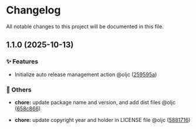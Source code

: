 # Changelog

All notable changes to this project will be documented in this file.

## 1.1.0 (2025-10-13)

### ✨ Features

* Initialize  auto release management action @oljc ([259595a](https://github.com/oljc/release/commit/259595addf79927ee13c7984a0e04c1a0ccd0090))

### 🔧 Others

* **chore:** update package name and version, and add dist files @oljc ([658c866](https://github.com/oljc/release/commit/658c866fcd7a5a21331fef91d92161d4393d5391))

* **chore:** update copyright year and holder in LICENSE file @oljc ([5881716](https://github.com/oljc/release/commit/5881716f3087be73472526f103d0481c7d4abc73))

